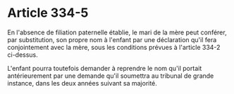 # Article 334-5

En l'absence de filiation paternelle établie, le mari de la mère peut conférer, par substitution, son propre nom à l'enfant par une déclaration qu'il fera conjointement avec la mère, sous les conditions prévues à l'article 334-2 ci-dessus.

L'enfant pourra toutefois demander à reprendre le nom qu'il portait antérieurement par une demande qu'il soumettra au tribunal de grande instance, dans les deux années suivant sa majorité.
